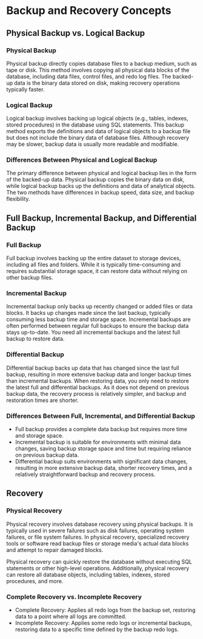 # Backup and Recovery Concepts

## Physical Backup vs. Logical Backup

### Physical Backup

Physical backup directly copies database files to a backup medium, such as tape or disk. This method involves copying all physical data blocks of the database, including data files, control files, and redo log files. The backed-up data is the binary data stored on disk, making recovery operations typically faster.

### Logical Backup

Logical backup involves backing up logical objects (e.g., tables, indexes, stored procedures) in the database using SQL statements. This backup method exports the definitions and data of logical objects to a backup file but does not include the binary data of database files. Although recovery may be slower, backup data is usually more readable and modifiable.

### Differences Between Physical and Logical Backup

The primary difference between physical and logical backup lies in the form of the backed-up data. Physical backup copies the binary data on disk, while logical backup backs up the definitions and data of analytical objects. The two methods have differences in backup speed, data size, and backup flexibility.

## Full Backup, Incremental Backup, and Differential Backup

### Full Backup

Full backup involves backing up the entire dataset to storage devices, including all files and folders. While it is typically time-consuming and requires substantial storage space, it can restore data without relying on other backup files.

### Incremental Backup

Incremental backup only backs up recently changed or added files or data blocks. It backs up changes made since the last backup, typically consuming less backup time and storage space. Incremental backups are often performed between regular full backups to ensure the backup data stays up-to-date. You need all incremental backups and the latest full backup to restore data.

### Differential Backup

Differential backup backs up data that has changed since the last full backup, resulting in more extensive backup data and longer backup times than incremental backups. When restoring data, you only need to restore the latest full and differential backups. As it does not depend on previous backup data, the recovery process is relatively simpler, and backup and restoration times are shorter.

### Differences Between Full, Incremental, and Differential Backup

- Full backup provides a complete data backup but requires more time and storage space.
- Incremental backup is suitable for environments with minimal data changes, saving backup storage space and time but requiring reliance on previous backup data.
- Differential backup suits environments with significant data changes, resulting in more extensive backup data, shorter recovery times, and a relatively straightforward backup and recovery process.

## Recovery

### Physical Recovery

Physical recovery involves database recovery using physical backups. It is typically used in severe failures such as disk failures, operating system failures, or file system failures. In physical recovery, specialized recovery tools or software read backup files or storage media's actual data blocks and attempt to repair damaged blocks.

Physical recovery can quickly restore the database without executing SQL statements or other high-level operations. Additionally, physical recovery can restore all database objects, including tables, indexes, stored procedures, and more.

### Complete Recovery vs. Incomplete Recovery

- Complete Recovery: Applies all redo logs from the backup set, restoring data to a point where all logs are committed.
- Incomplete Recovery: Applies some redo logs or incremental backups, restoring data to a specific time defined by the backup redo logs.
